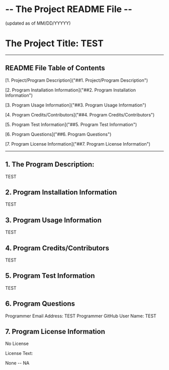 # -- The Project README File --
(updated as of MM/DD/YYYYY)


# The Project Title: TEST

--------------------------------

## README File Table of Contents

[1. Project/Program Description]("##1. Project/Program Description")

[2. Program Installation Information]("##2. Program Installation Information")

[3. Program Usage Information]("##3. Program Usage Information")

[4. Program Credits/Contributors]("##4. Program Credits/Contributors")

[5. Program Test Information]("##5. Program Test Information")

[6. Program Questions]("##6. Program Questions")

[7. Program License Information]("##7. Program License Information")

--------------------------------

## 1. The Program Description:
TEST

## 2. Program Installation Information
TEST

## 3. Program Usage Information
TEST

## 4. Program Credits/Contributors
TEST

## 5. Program Test Information
TEST

## 6. Program Questions
Programmer Email Address: TEST
Programmer GitHub User Name: TEST

## 7. Program License Information
No License

License Text:

None -- NA
